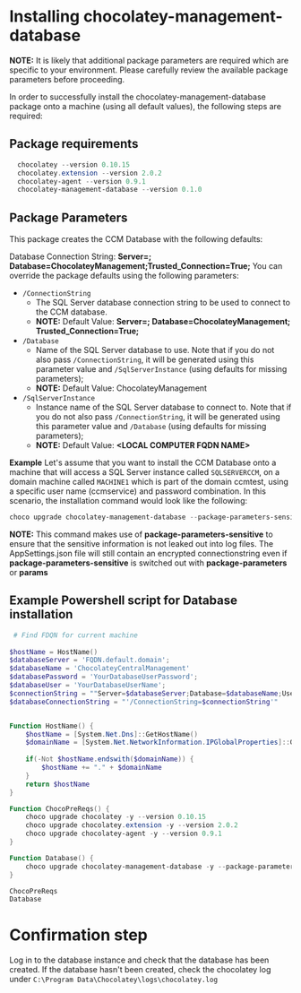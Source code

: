 # Installing chocolatey-management-database
**NOTE:** It is likely that additional package parameters are required which are specific to your environment. Please carefully review the available package parameters before proceeding.

In order to successfully install the chocolatey-management-database package onto a machine (using all default values), the following steps are required:

## Package requirements
``` powershell
  chocolatey --version 0.10.15
  chocolatey.extension --version 2.0.2
  chocolatey-agent --version 0.9.1
  chocolatey-management-database --version 0.1.0
```

## Package Parameters
This package creates the CCM Database with the following defaults:

Database Connection String: **Server=<LOCAL COMPUTER FQDN NAME>; Database=ChocolateyManagement;Trusted_Connection=True;**
You can override the package defaults using the following parameters:

* ```/ConnectionString ```
  * The SQL Server database connection string to be used to connect to the CCM database.
  * **NOTE:** Default Value: **Server=<LOCAL COMPUTER FQDN NAME>; Database=ChocolateyManagement; Trusted_Connection=True;**
* ```/Database ```
  * Name of the SQL Server database to use. Note that if you do not also pass ```/ConnectionString```, it will be generated using this parameter value and ```/SqlServerInstance``` (using defaults for missing parameters);
  * **NOTE:** Default Value: ChocolateyManagement
* ```/SqlServerInstance```
  * Instance name of the SQL Server database to connect to. Note that if you do not also pass ```/ConnectionString```, it will be generated using this parameter value and ```/Database``` (using defaults for missing parameters);
  * **NOTE:** Default Value: **\<LOCAL COMPUTER FQDN NAME\>**

**Example**
Let's assume that you want to install the CCM Database onto a machine that will access a SQL Server instance called ```SQLSERVERCCM```, on a domain machine called ```MACHINE1``` which is part of the domain ccmtest, using a specific user name (ccmservice) and password combination. In this scenario, the installation command would look like the following:

``` Powershell
choco upgrade chocolatey-management-database --package-parameters-sensitive="'/ConnectionString=""Server=MACHINE1\SQLSERVERCCM;Database=ChocolateyManagement;User ID=ccmtest\ccmservice;Password=Password01;""'"
```
**NOTE:** This command makes use of **package-parameters-sensitive** to ensure that the sensitive information is not leaked out into log files. The AppSettings.json file will still contain an encrypted connectionstring even if **package-parameters-sensitive** is switched out with  **package-parameters** or **params**

## Example Powershell script for Database installation

``` powershell
 # Find FDQN for current machine
 
$hostName = HostName()
$databaseServer = 'FQDN.default.domain';
$databaseName = 'ChocolateyCentralManagement'
$databasePassword = 'YourDatabaseUserPassword';
$databaseUser = 'YourDatabaseUserName';
$connectionString = ""Server=$databaseServer;Database=$databaseName;User ID=$databaseUser;Password=$databasePassword;""
$databaseConnectionString = "'/ConnectionString=$connectionString'"


Function HostName() {
	$hostName = [System.Net.Dns]::GetHostName()
	$domainName = [System.Net.NetworkInformation.IPGlobalProperties]::GetIPGlobalProperties().DomainName
 
	if(-Not $hostName.endswith($domainName)) {
  		$hostName += "." + $domainName
	}
	return $hostName
}

Function ChocoPreReqs() {
    choco upgrade chocolatey -y --version 0.10.15
    choco upgrade chocolatey.extension -y --version 2.0.2
    choco upgrade chocolatey-agent -y --version 0.9.1
}

Function Database() {
    choco upgrade chocolatey-management-database -y --package-parameters-sensitive="'/PortNumber=24020'" --package-parameters=$databaseConnectionString
}

ChocoPreReqs
Database
```

# Confirmation step

Log in to the database instance and check that the database has been created.
If the database hasn't been created, check the chocolatey log under ``` C:\Program Data\Chocolatey\logs\chocolatey.log ```
